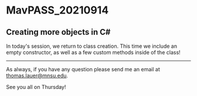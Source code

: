 # MavPASS_20210914

## Creating more objects in C#

In today's session, we return to class creation. This time we include an empty constructor, as well as a few custom methods inside of the class!

<hr>

As always, if you have any question please send me an email at thomas.lauer@mnsu.edu.

See you all on Thursday!
